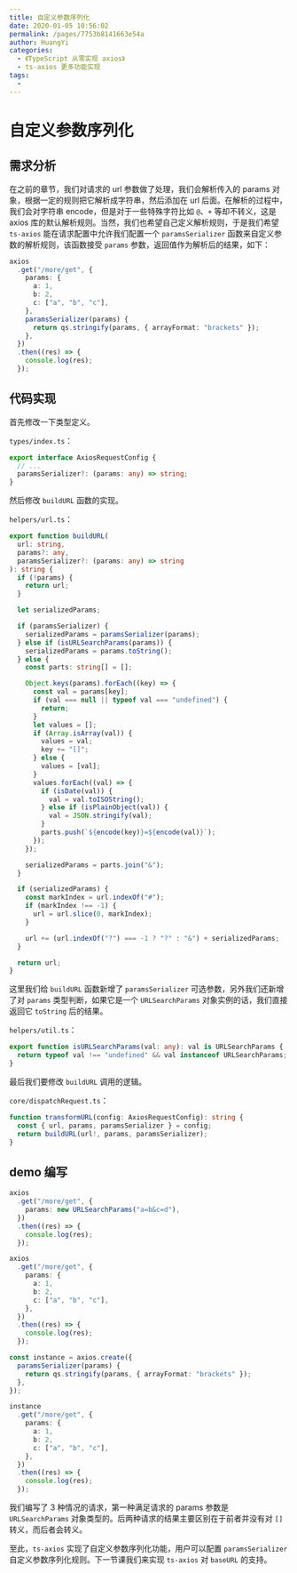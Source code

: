```yaml
---
title: 自定义参数序列化
date: 2020-01-05 10:56:02
permalink: /pages/7753b8141663e54a
author: HuangYi
categories:
  - 《TypeScript 从零实现 axios》
  - ts-axios 更多功能实现
tags:
  -
---
```


# 自定义参数序列化

## 需求分析

在之前的章节，我们对请求的 url 参数做了处理，我们会解析传入的 params 对象，根据一定的规则把它解析成字符串，然后添加在 url 后面。在解析的过程中，我们会对字符串 encode，但是对于一些特殊字符比如 `@`、`+` 等却不转义，这是 axios 库的默认解析规则。当然，我们也希望自己定义解析规则，于是我们希望 `ts-axios` 能在请求配置中允许我们配置一个 `paramsSerializer` 函数来自定义参数的解析规则，该函数接受 `params` 参数，返回值作为解析后的结果，如下：

```typescript
axios
  .get("/more/get", {
    params: {
      a: 1,
      b: 2,
      c: ["a", "b", "c"],
    },
    paramsSerializer(params) {
      return qs.stringify(params, { arrayFormat: "brackets" });
    },
  })
  .then((res) => {
    console.log(res);
  });
```

## 代码实现

首先修改一下类型定义。

`types/index.ts`：

```typescript
export interface AxiosRequestConfig {
  // ...
  paramsSerializer?: (params: any) => string;
}
```

然后修改 `buildURL` 函数的实现。

`helpers/url.ts`：

```typescript
export function buildURL(
  url: string,
  params?: any,
  paramsSerializer?: (params: any) => string
): string {
  if (!params) {
    return url;
  }

  let serializedParams;

  if (paramsSerializer) {
    serializedParams = paramsSerializer(params);
  } else if (isURLSearchParams(params)) {
    serializedParams = params.toString();
  } else {
    const parts: string[] = [];

    Object.keys(params).forEach((key) => {
      const val = params[key];
      if (val === null || typeof val === "undefined") {
        return;
      }
      let values = [];
      if (Array.isArray(val)) {
        values = val;
        key += "[]";
      } else {
        values = [val];
      }
      values.forEach((val) => {
        if (isDate(val)) {
          val = val.toISOString();
        } else if (isPlainObject(val)) {
          val = JSON.stringify(val);
        }
        parts.push(`${encode(key)}=${encode(val)}`);
      });
    });

    serializedParams = parts.join("&");
  }

  if (serializedParams) {
    const markIndex = url.indexOf("#");
    if (markIndex !== -1) {
      url = url.slice(0, markIndex);
    }

    url += (url.indexOf("?") === -1 ? "?" : "&") + serializedParams;
  }

  return url;
}
```

这里我们给 `buildURL` 函数新增了 `paramsSerializer` 可选参数，另外我们还新增了对 `params` 类型判断，如果它是一个 `URLSearchParams` 对象实例的话，我们直接返回它 `toString` 后的结果。

`helpers/util.ts`：

```typescript
export function isURLSearchParams(val: any): val is URLSearchParams {
  return typeof val !== "undefined" && val instanceof URLSearchParams;
}
```

最后我们要修改 `buildURL` 调用的逻辑。

`core/dispatchRequest.ts`：

```typescript
function transformURL(config: AxiosRequestConfig): string {
  const { url, params, paramsSerializer } = config;
  return buildURL(url!, params, paramsSerializer);
}
```

## demo 编写

```typescript
axios
  .get("/more/get", {
    params: new URLSearchParams("a=b&c=d"),
  })
  .then((res) => {
    console.log(res);
  });

axios
  .get("/more/get", {
    params: {
      a: 1,
      b: 2,
      c: ["a", "b", "c"],
    },
  })
  .then((res) => {
    console.log(res);
  });

const instance = axios.create({
  paramsSerializer(params) {
    return qs.stringify(params, { arrayFormat: "brackets" });
  },
});

instance
  .get("/more/get", {
    params: {
      a: 1,
      b: 2,
      c: ["a", "b", "c"],
    },
  })
  .then((res) => {
    console.log(res);
  });
```

我们编写了 3 种情况的请求，第一种满足请求的 params 参数是 `URLSearchParams` 对象类型的。后两种请求的结果主要区别在于前者并没有对 `[]` 转义，而后者会转义。

至此，`ts-axios` 实现了自定义参数序列化功能，用户可以配置 `paramsSerializer` 自定义参数序列化规则。下一节课我们来实现 `ts-axios` 对 `baseURL` 的支持。
